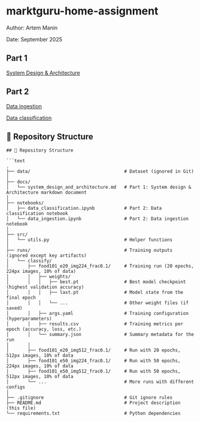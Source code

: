 # marktguru-home-assignment

Author: Artem Manin

Date: September 2025

## Part 1

[System Design & Architecture](docs/system_design_and_architecture.md)

## Part 2

[Data ingestion](notebooks/data_ingestion.ipynb)

[Data classification](notebooks/data_classification.ipynb)

## 📂 Repository Structure

```text
## 📂 Repository Structure

```text
.
├── data/                                   # Dataset (ignored in Git)
│
├── docs/                                   
│   └── system_design_and_architecture.md   # Part 1: System design & Architecture markdown document
│
├── notebooks/                              
│   ├── data_classification.ipynb           # Part 2: Data classification notebook
│   └── data_ingestion.ipynb                # Part 2: Data ingestion notebook
│
├── src/                                    
│   └── utils.py                            # Helper functions
│
├── runs/                                   # Training outputs (ignored except key artifacts)
│   └── classify/
│       ├── food101_e20_img224_frac0.1/     # Training run (20 epochs, 224px images, 10% of data)
│       │   ├── weights/
│       │   │   ├── best.pt                 # Best model checkpoint (highest validation accuracy)
│       │   │   ├── last.pt                 # Model state from the final epoch
│       │   │   └── ...                     # Other weight files (if saved)
│       │   ├── args.yaml                   # Training configuration (hyperparameters)
│       │   ├── results.csv                 # Training metrics per epoch (accuracy, loss, etc.)
│       │   └── summary.json                # Summary metadata for the run
│       │
│       ├── food101_e20_img512_frac0.1/     # Run with 20 epochs, 512px images, 10% of data
│       ├── food101_e50_img224_frac0.1/     # Run with 50 epochs, 224px images, 10% of data
│       ├── food101_e50_img512_frac0.1/     # Run with 50 epochs, 512px images, 10% of data
│       └── ...                             # More runs with different configs
│
├── .gitignore                              # Git ignore rules
├── README.md                               # Project description (this file)
└── requirements.txt                        # Python dependencies
```